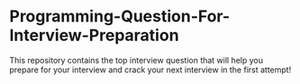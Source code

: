 # Programming-Question-For-Interview-Preparation
This repository contains the top interview question that will help you prepare for your interview and crack your next interview in the first attempt!

